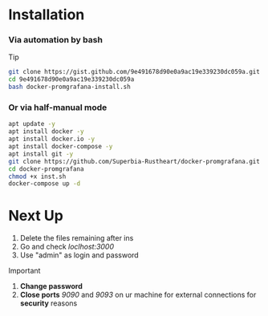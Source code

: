 # Installation

### Via automation by bash
> [!TIP]
> ```bash
> git clone https://gist.github.com/9e491678d90e0a9ac19e339230dc059a.git
> cd 9e491678d90e0a9ac19e339230dc059a
> bash docker-promgrafana-install.sh
> ```

### Or via half-manual mode
```bash
apt update -y
apt install docker -y
apt install docker.io -y
apt install docker-compose -y
apt install git -y
git clone https://github.com/Superbia-Rustheart/docker-promgrafana.git
cd docker-promgrafana
chmod +x inst.sh
docker-compose up -d
```

# Next Up
1. Delete the files remaining after ins
2. Go and check *loclhost:3000*
3. Use "admin" as login and password
> [!IMPORTANT]
> 1. **Change password**
> 2. **Close ports** *9090* and *9093* on ur machine for external connections for **security** reasons
